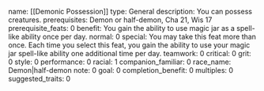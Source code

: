 name: [[Demonic Possession]]
type: General
description: You can possess creatures.
prerequisites: Demon or half-demon, Cha 21, Wis 17
prerequisite_feats: 0
benefit: You gain the ability to use magic jar as a spell-like ability once per day.
normal: 0
special: You may take this feat more than once. Each time you select this feat, you gain the ability to use your magic jar spell-like ability one additional time per day.
teamwork: 0
critical: 0
grit: 0
style: 0
performance: 0
racial: 1
companion_familiar: 0
race_name: Demon|half-demon
note: 0
goal: 0
completion_benefit: 0
multiples: 0
suggested_traits: 0
